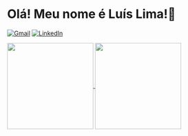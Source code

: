 # Olá! Meu nome é Luís Lima!👋

[![Gmail](https://img.shields.io/badge/Gmail-D14836?style=flat&logo=gmail&logoColor=white)](mailto:pro.lglima0@gmail.com)
[![LinkedIn](https://img.shields.io/badge/Linkedin-%230077B5.svg?style=flat&logo=linkedin&logoColor=white)](https://www.linkedin.com/in/luis-lima-56a1b4328/)

<a href="https://github.com/anuraghazra/github-readme-stats">
  <img height=200 align="center" src="https://github-readme-stats.vercel.app/api?username=LGSLima&show_icons=true&theme=github_dark&hide_rank=true" />
</a>

<a href="https://github.com/anuraghazra/convoychat">
  <img height=200 align="center" src="https://github-readme-stats.vercel.app/api/top-langs/?username=LGSLima&theme=github_dark&layout=compact" />
</a>
